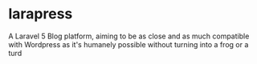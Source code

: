 # larapress
A Laravel 5 Blog platform, aiming to be as close and as much compatible with Wordpress as it's humanely possible without turning into a frog or a turd
